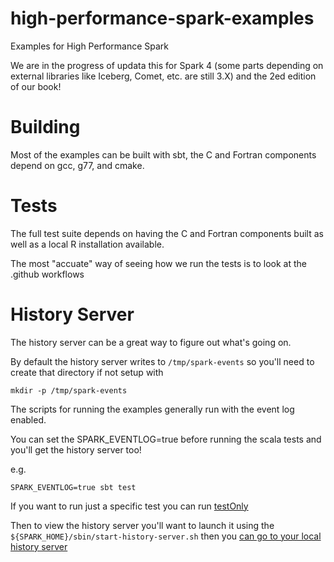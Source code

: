 # high-performance-spark-examples
Examples for High Performance Spark

We are in the progress of updata this for Spark 4 (some parts depending on external libraries like Iceberg, Comet, etc. are still 3.X) and the 2ed edition of our book!

# Building

Most of the examples can be built with sbt, the C and Fortran components depend on gcc, g77, and cmake.

# Tests

The full test suite depends on having the C and Fortran components built as well as a local R installation available.

The most "accuate" way of seeing how we run the tests is to look at the .github workflows

# History Server

The history server can be a great way to figure out what's going on.

By default the history server writes to `/tmp/spark-events` so you'll need to create that directory if not setup with

`mkdir -p /tmp/spark-events`

The scripts for running the examples generally run with the event log enabled.

You can set the SPARK_EVENTLOG=true before running the scala tests and you'll get the history server too!

e.g.

`SPARK_EVENTLOG=true sbt test`

If you want to run just a specific test you can run [testOnly](https://www.scala-sbt.org/1.x/docs/Testing.html)

Then to view the history server you'll want to launch it using the `${SPARK_HOME}/sbin/start-history-server.sh` then you [can go to your local history server](http://localhost:18080/)
